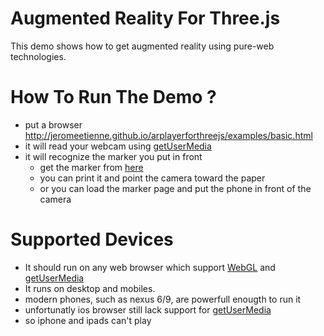 # Augmented Reality For Three.js

This demo shows how to get augmented reality using pure-web technologies.

# How To Run The Demo ?
- put a browser http://jeromeetienne.github.io/arplayerforthreejs/examples/basic.html
- it will read your webcam using [getUserMedia](https://developer.mozilla.org/en-US/docs/Web/API/Navigator/getUserMedia)
- it will recognize the marker you put in front
  - get the marker from [here](http://jeromeetienne.github.io/arplayerforthreejs/marker/marker.html)
  - you can print it and point the camera toward the paper
  - or you can load the marker page and put the phone in front of the camera

# Supported Devices
- It should run on any web browser which support
[WebGL](http://caniuse.com/#feat=webgl)
and
[getUserMedia](http://caniuse.com/#feat=stream)
- It runs on desktop and mobiles.
- modern phones, such as nexus 6/9, are powerfull enougth to run it
- unfortunatly ios browser still lack support for [getUserMedia](http://caniuse.com/#feat=stream)
- so iphone and ipads can't play

